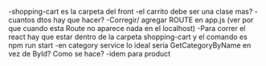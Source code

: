 -shopping-cart es la carpeta del front 
-el carrito debe ser una clase mas?
-cuantos dtos hay que hacer?
-Corregir/ agregar ROUTE en app.js (ver por que cuando esta Route no aparece nada en el localhost)
-Para correr el react hay que estar dentro de la carpeta shopping-cart y el comando es npm run start
-en category service lo ideal seria GetCategoryByName en vez de ById? Como se hace?
-idem para product

